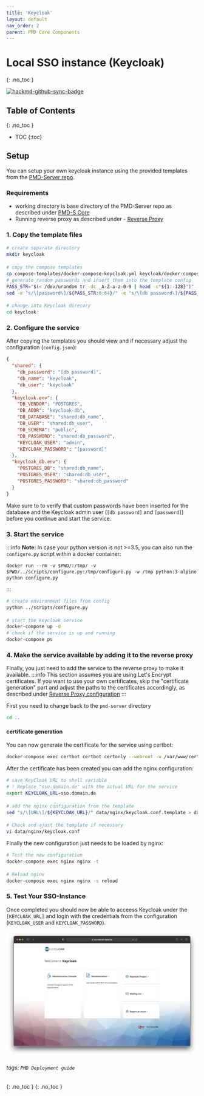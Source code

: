```yaml
---
title: 'Keycloak'
layout: default
nav_order: 2
parent: PMD Core Components
---
```


Local SSO instance (Keycloak)
===
{: .no_toc }

[![hackmd-github-sync-badge](https://hackmd.io/MmiYyp4fRhiykoY7St4GQw/badge)](https://hackmd.io/MmiYyp4fRhiykoY7St4GQw)

## Table of Contents
{: .no_toc }

- TOC
{:toc}

## Setup
You can setup your own keycloak instance using the provided templates from the [PMD-Server repo](https://github.com/materialdigital/pmd-server).

### Requirements
* working directory is base directory of the PMD-Server repo as described under [PMD-S Core](https://hackmd.io/@materialdigital/HJwVOfQ5_)
* Running reverse proxy as described under - [Reverse Proxy](https://hackmd.io/@materialdigital/H1t3_GQ9O) 


### 1. Copy the template files
```bash
# create separate directory 
mkdir keycloak

# copy the compose templates
cp compose-templates/docker-compose-keycloak.yml keycloak/docker-compose.yml
# generate random passwords and insert them into the template config 
PASS_STR="$(< /dev/urandom tr -dc _A-Z-a-z-0-9 | head -c"${1:-128}")"
sed -e "s/\[password\]/${PASS_STR:0:64}/" -e "s/\[db password\]/${PASS_STR:64}/" config-templates/keycloak_config.json > keycloak/config.json

# change into Keycloak direcory
cd keycloak
```

### 2. Configure the service
After copying the templates you should view and if necessary adjust the configuration (`config.json`):
```json
{
  "shared": {
    "db_password": "[db password]",
    "db_name": "keycloak",
    "db_user": "keycloak"
  },
  "keycloak.env": {
    "DB_VENDOR": "POSTGRES",
    "DB_ADDR": "keycloak-db",
    "DB_DATABASE": "shared:db_name",
    "DB_USER": "shared:db_user",
    "DB_SCHEMA": "public",
    "DB_PASSWORD": "shared:db_password",
    "KEYCLOAK_USER": "admin",
    "KEYCLOAK_PASSWORD": "[password]"
  },
  "keycloak_db.env": {
    "POSTGRES_DB": "shared:db_name",
    "POSTGRES_USER": "shared:db_user",
    "POSTGRES_PASSWORD": "shared:db_password"
  }
}
```
Make sure to to verify that custom passwords have been inserted for the database and the Keycloak admin user (`[db password]` and `[password]`) before you continue and start the service.

### 3. Start the service
:::info
**Note:** In case your python version is not >=3.5, you can also run the `configure.py` script within a docker container:
```
docker run --rm -v $PWD/:/tmp/ -v $PWD/../scripts/configure.py:/tmp/configure.py -w /tmp python:3-alpine python configure.py
```
:::

```bash
# create environment files from config
python ../scripts/configure.py

# start the keycloak service
docker-compose up -d
# check if the service is up and running
docker-compose ps
```


### 4. Make the service available by adding it to the reverse proxy
Finally, you just need to add the service to the reverse proxy to make it available. 
:::info
This section assumes you are using Let's Encrypt certificates. If you want to use your own certificates, skip the "certificate generation" part and adjust the paths to the certificates accordingly, as described under [Reverse Proxy configuration](https://hackmd.io/@materialdigital/H1t3_GQ9O)
:::

First you need to change back to the `pmd-server` directory
```bash
cd ..
```
#### certificate generation
You can now generate the certificate for the service using certbot:

```bash
docker-compose exec certbot certbot certonly --webroot -w /var/www/certbot -d [KEYCLOAK_URL]
```

After the certificate has been created you can add the nginx configuration:
```bash
# save KeyCloak URL to shell variable
# ! Replace "sso.domain.de" with the actual URL for the service
export KEYCLOAK_URL=sso.domain.de

# add the nginx configuration from the template 
sed "s/\[URL\]/${KEYCLOAK_URL}/" data/nginx/keycloak.conf.template > data/nginx/keycloak.conf

# Check and ajust the template if necessary
vi data/nginx/keycloak.conf
```

Finally the new configuration just needs to be loaded by nginx:

```bash
# Test the new configuration
docker-compose exec nginx nginx -t

# Reload nginx
docker-compose exec nginx nginx -s reload
```

### 5. Test Your SSO-Instance

Once completed you should now be able to acceess Keycloak under the `[KEYCLOAK_URL]` and login with the credentials from the configuration (`KEYCLOAK_USER` and `KEYCLOAK_PASSWORD`).

![keycloak landing page](https://github.com/materialdigital/deployment-guide-assets/blob/main/images/local_sso.png?raw=true)



###### tags: `PMD Deployment guide`
{: .no_toc }
{: .no_toc }